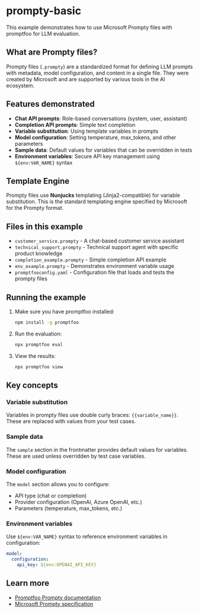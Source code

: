 # prompty-basic

This example demonstrates how to use Microsoft Prompty files with promptfoo for LLM evaluation.

## What are Prompty files?

Prompty files (`.prompty`) are a standardized format for defining LLM prompts with metadata, model configuration, and content in a single file. They were created by Microsoft and are supported by various tools in the AI ecosystem.

## Features demonstrated

- **Chat API prompts**: Role-based conversations (system, user, assistant)
- **Completion API prompts**: Simple text completion
- **Variable substitution**: Using template variables in prompts
- **Model configuration**: Setting temperature, max_tokens, and other parameters
- **Sample data**: Default values for variables that can be overridden in tests
- **Environment variables**: Secure API key management using `${env:VAR_NAME}` syntax

## Template Engine

Prompty files use **Nunjucks** templating (Jinja2-compatible) for variable substitution. This is the standard templating engine specified by Microsoft for the Prompty format.

## Files in this example

- `customer_service.prompty` - A chat-based customer service assistant
- `technical_support.prompty` - Technical support agent with specific product knowledge
- `completion_example.prompty` - Simple completion API example
- `env_example.prompty` - Demonstrates environment variable usage
- `promptfooconfig.yaml` - Configuration file that loads and tests the prompty files

## Running the example

1. Make sure you have promptfoo installed:

   ```bash
   npm install -g promptfoo
   ```

2. Run the evaluation:

   ```bash
   npx promptfoo eval
   ```

3. View the results:
   ```bash
   npx promptfoo view
   ```

## Key concepts

### Variable substitution

Variables in prompty files use double curly braces: `{{variable_name}}`. These are replaced with values from your test cases.

### Sample data

The `sample` section in the frontmatter provides default values for variables. These are used unless overridden by test case variables.

### Model configuration

The `model` section allows you to configure:

- API type (chat or completion)
- Provider configuration (OpenAI, Azure OpenAI, etc.)
- Parameters (temperature, max_tokens, etc.)

### Environment variables

Use `${env:VAR_NAME}` syntax to reference environment variables in configuration:

```yaml
model:
  configuration:
    api_key: ${env:OPENAI_API_KEY}
```

## Learn more

- [Promptfoo Prompty documentation](https://promptfoo.dev/docs/configuration/prompts#prompty-files-microsoft-format)
- [Microsoft Prompty specification](https://github.com/microsoft/prompty)
